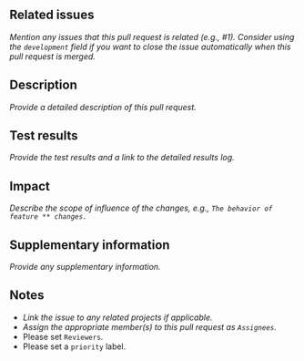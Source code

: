 ## Related issues
_Mention any issues that this pull request is related (e.g., #1). Consider using the `development` field if you want to close the issue automatically when this pull request is merged._

## Description
_Provide a detailed description of this pull request._

## Test results
_Provide the test results and a link to the detailed results log._

## Impact
_Describe the scope of influence of the changes, e.g., `The behavior of feature ** changes.`_

## Supplementary information
_Provide any supplementary information._

## Notes
- _Link the issue to any related projects if applicable._
- _Assign the appropriate member(s) to this pull request as `Assignees`._
- Please set `Reviewers`.
- Please set a `priority` label.
